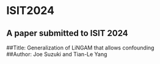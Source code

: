 # ISIT2024  
## A paper submitted to ISIT 2024  
##Title: Generalization of LiNGAM that allows confounding  
##Author: Joe Suzuki and Tian-Le Yang
